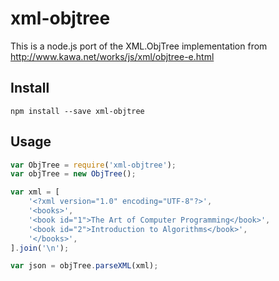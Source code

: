 # xml-objtree

This is a node.js port of the XML.ObjTree implementation from http://www.kawa.net/works/js/xml/objtree-e.html

## Install

```
npm install --save xml-objtree
```

## Usage

```js
var ObjTree = require('xml-objtree');
var objTree = new ObjTree();

var xml = [
    '<?xml version="1.0" encoding="UTF-8"?>',
    '<books>',
    '<book id="1">The Art of Computer Programming</book>',
    '<book id="2">Introduction to Algorithms</book>',
    '</books>',
].join('\n');

var json = objTree.parseXML(xml);
```
